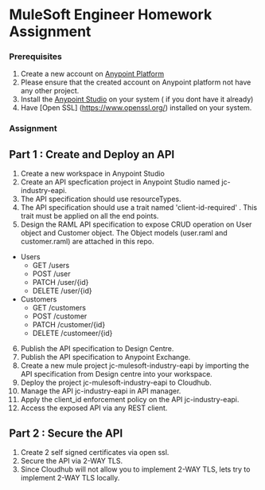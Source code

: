 # MuleSoft Engineer Homework Assignment

### Prerequisites
1. Create a new account on [Anypoint Platform](https://anypoint.mulesoft.com/login/)
2. Please ensure that the created account on Anypoint platform not have any other project.
3. Install the [Anypoint Studio](https://www.mulesoft.com/lp/dl/anypoint-mule-studio) on your system ( if you dont have it already)
4. Have [Open SSL] (https://www.openssl.org/) installed on your system.


### Assignment
## Part 1 : Create and Deploy an API
1. Create a new workspace in Anypoint Studio
2. Create an API specfication project in Anypoint Studio named jc-industry-eapi.
3. The API specification should use resourceTypes. 
4. The API specification should use a trait named 'client-id-required' . This trait must be applied on all the end points.  
5. Design the RAML API specification to expose CRUD operation on User object and Customer object. The Object models (user.raml and customer.raml) are attached in this repo.
 - Users
    - GET /users
    - POST /user
    - PATCH /user/{id}
    - DELETE /user/{id}
  - Customers
    - GET /customers
    - POST /customer
    - PATCH /customer/{id}
    - DELETE /customeer/{id}
6. Publish the API specification to Design Centre.
7. Publish the API specification to Anypoint Exchange.
8. Create a new mule project jc-mulesoft-industry-eapi by importing the API specification from Design centre into your workspace. 
9. Deploy the project jc-mulesoft-industry-eapi to Cloudhub.
10. Manage the API jc-industry-eapi in API manager.
11. Apply the client_id enforcement policy on the API jc-industry-eapi.
12. Access the exposed API via any REST client.

## Part 2 : Secure the API 
1. Create 2 self signed certificates via open ssl. 
2. Secure the API via 2-WAY TLS.
3. Since Cloudhub will not allow you to implement 2-WAY TLS, lets try to implement 2-WAY TLS locally.
